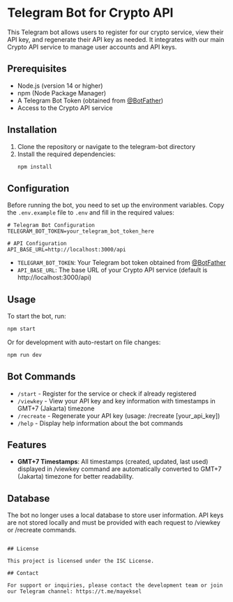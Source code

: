 # Telegram Bot for Crypto API

This Telegram bot allows users to register for our crypto service, view their API key, and regenerate their API key as needed. It integrates with our main Crypto API service to manage user accounts and API keys.

## Prerequisites

- Node.js (version 14 or higher)
- npm (Node Package Manager)
- A Telegram Bot Token (obtained from [@BotFather](https://t.me/BotFather))
- Access to the Crypto API service

## Installation

1. Clone the repository or navigate to the telegram-bot directory
2. Install the required dependencies:
   ```bash
   npm install
   ```

## Configuration

Before running the bot, you need to set up the environment variables. Copy the `.env.example` file to `.env` and fill in the required values:

```env
# Telegram Bot Configuration
TELEGRAM_BOT_TOKEN=your_telegram_bot_token_here

# API Configuration
API_BASE_URL=http://localhost:3000/api
```

- `TELEGRAM_BOT_TOKEN`: Your Telegram bot token obtained from [@BotFather](https://t.me/BotFather)
- `API_BASE_URL`: The base URL of your Crypto API service (default is http://localhost:3000/api)

## Usage

To start the bot, run:

```bash
npm start
```

Or for development with auto-restart on file changes:

```bash
npm run dev
```

## Bot Commands

- `/start` - Register for the service or check if already registered
- `/viewkey` - View your API key and key information with timestamps in GMT+7 (Jakarta) timezone
- `/recreate` - Regenerate your API key (usage: /recreate [your_api_key])
- `/help` - Display help information about the bot commands

## Features

- **GMT+7 Timestamps**: All timestamps (created, updated, last used) displayed in /viewkey command are automatically converted to GMT+7 (Jakarta) timezone for better readability.

## Database

The bot no longer uses a local database to store user information. API keys are not stored locally and must be provided with each request to /viewkey or /recreate commands.
```

## License

This project is licensed under the ISC License.

## Contact

For support or inquiries, please contact the development team or join our Telegram channel: https://t.me/mayeksel